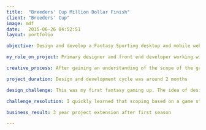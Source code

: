```yaml
---
title:  "Breeders' Cup Million Dollar Finish"
client: "Breeders' Cup"
image: mdf
date:   2015-06-26 04:52:51
layout: portfolio

objective: Design and develop a Fantasy Sporting desktop and mobile web application for Breeder's Cup fans. The object of the game is to predict the order of horses across the finish line. $1M dollars will be awarded to the player who gets every horse in the top 10 positions correct. Include public and private leagues, leaderboard, celebrity picking, social sharing. 

my_role_on_project: Primary designer and front end developer working with rails development team and project manager.

creative_process: After gaining an understanding of the scope of the game, I created a mood board by finding common design elements in Breeders' Cup events. Silks. Flowers. Color schemes. The typography and action item elements were pre defined in the Breeders' Cup style guide, and the main challenge was creating a game interface that worked within those specifications. The next step was wireframing the main section of the game, the prediction interface, for desktop and mobile. Once that was agreed upon, the appropriate styles were set in place, and QA testing ensued.

project_duration: Design and development cycle was around 2 months

design_challenge: This was my first fantasy gaming up. The idea of designing for different states of a sporting event was a new challenge for me. The "pre race" layout was different than the "live race" layout, and those were different than the "post race." Each one of those sections were different as well. Pre-race, picks not yet opened. Pre-race, picks opened. Pre-race, picks closed. Post race, unscored. Post race, scored. All of these varying layouts took place within the same view. 

challenge_resolution: I quickly learned that scoping based on a game state was very similar to responsive design, in theory. Rather than scoping features to a media query, they were scoped to a class. Once I got my head wrapped around that, things were good to go! 

business_result: 3 year project extension after first season

---
```


